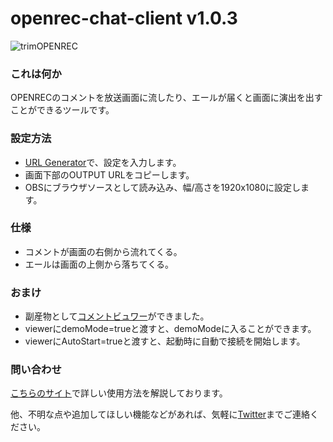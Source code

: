# openrec-chat-client v1.0.3

![trimOPENREC](https://user-images.githubusercontent.com/41167277/77768287-9ae6ce00-7085-11ea-9f92-092b7985a39a.gif)

### これは何か
OPENRECのコメントを放送画面に流したり、エールが届くと画面に演出を出すことができるツールです。

### 設定方法
* [URL Generator](https://tokjin.github.io/openrec-chat-client/)で、設定を入力します。
* 画面下部のOUTPUT URLをコピーします。
* OBSにブラウザソースとして読み込み、幅/高さを1920x1080に設定します。

### 仕様
* コメントが画面の右側から流れてくる。
* エールは画面の上側から落ちてくる。

### おまけ
* 副産物として[コメントビュワー](https://tokjin.github.io/openrec-chat-client/viewer.html)ができました。
* viewerにdemoMode=trueと渡すと、demoModeに入ることができます。
* viewerにAutoStart=trueと渡すと、起動時に自動で接続を開始します。

### 問い合わせ
[こちらのサイト](https://tokaisodachi.com/archives/2295)で詳しい使用方法を解説しております。

他、不明な点や追加してほしい機能などがあれば、気軽に[Twitter](https://twitter.com/jintokai)までご連絡ください。